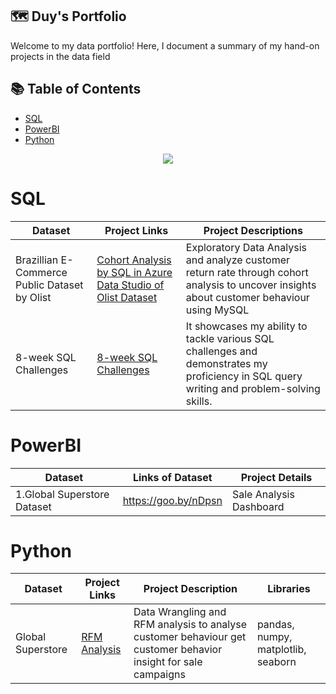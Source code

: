 ## 🗺 **Duy's Portfolio**
Welcome to my data portfolio! Here, I document a summary of my hand-on projects in the data field

## 📚 **Table of Contents**
- [SQL](#SQL)
- [PowerBI](#PowerBI)
- [Python](#Python)
<p align="center"> 
<img src="https://www.clicdata.com/wp-content/uploads/2021/06/transfrom-data-actionable-insights.jpg"
</p>
        
# SQL

Dataset | Project Links | Project Descriptions
--- | ---| ---| 
Brazillian E-Commerce Public Dataset by Olist | [Cohort Analysis by SQL in Azure Data Studio of Olist Dataset](https://github.com/AnhDuyVu/Data-Analysis-Projects/blob/5e15d752e140e2a268420d6feb37f51b5f210a25/Cohort%20Analysis%20by%20SQL%20in%20Azure%20Data%20Studio%20of%20Olist%20Dataset/Readme.md) | Exploratory Data Analysis and analyze customer return rate through cohort analysis to uncover insights about customer behaviour using MySQL 
8-week SQL Challenges | [8-week SQL Challenges](https://github.com/AnhDuyVu/Data-Analysis-Projects/tree/main/8-Week%20SQL%20Challenges) | It showcases my ability to tackle various SQL challenges and demonstrates my proficiency in SQL query writing and problem-solving skills.

# PowerBI

Dataset | Links of Dataset | Project Details
---| ---| ---| 
1.Global Superstore Dataset | https://goo.by/nDpsn | Sale Analysis Dashboard

# Python
Dataset | Project Links | Project Description | Libraries
------- | ------------- | ------------------- | --------- |
Global Superstore | [RFM Analysis](https://github.com/AnhDuyVu/Data-Analysis-Projects/tree/63d1dab31a65b1f376c1e4d9b8ebaef2d3152d9e/RFM%20Analysis%20in%20Python)| Data Wrangling and RFM analysis to analyse customer behaviour get customer behavior insight for sale campaigns | pandas, numpy, matplotlib, seaborn
